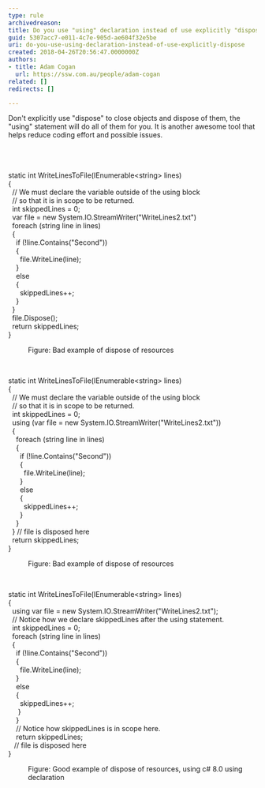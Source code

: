 ```yaml
---
type: rule
archivedreason: 
title: Do you use "using" declaration instead of use explicitly "dispose"?
guid: 5307acc7-e011-4c7e-905d-ae604f32e5be
uri: do-you-use-using-declaration-instead-of-use-explicitly-dispose
created: 2018-04-26T20:56:47.0000000Z
authors:
- title: Adam Cogan
  url: https://ssw.com.au/people/adam-cogan
related: []
redirects: []

---
```



Don't explicitly use &quot;dispose&quot; to close objects and dispose of them, the &quot;using&quot; statement will do all of them for you. It is another awesome tool that helps reduce coding effort and possible issues. <br>​<br>
<br><excerpt class='endintro'></excerpt><br>
<p class="ssw15-rteElement-CodeArea">static int WriteLinesToFile(IEnumerable&lt;string&gt; lines)<br>&#123;<br>&#160;&#160;// We must declare the variable outside of the using block<br>&#160; // so that it is in scope to be returned.<br>&#160; int skippedLines = 0;<br>&#160; var file = new System.IO.StreamWriter(&quot;WriteLines2.txt&quot;)<br>&#160; foreach (string line in lines)<br>&#160; &#123;<br>&#160;&#160; &#160;if (!line.Contains(&quot;Second&quot;))<br>&#160;&#160; &#160;&#123;<br>&#160; &#160; &#160; file.WriteLine(line);<br>&#160; &#160; &#125;<br>&#160; &#160; else<br>&#160; &#160; &#123;<br>&#160; &#160;&#160; &#160;skippedLines++;<br>&#160; &#160; &#125;<br>&#160; &#125;<br>&#160; file.Dispose();<br>&#160; return skippedLines;<br>&#125;<br></p><dd class="ssw15-rteElement-FigureBad">Figure&#58; Bad example of dispose of resources<br></dd><p><br></p><p class="ssw15-rteElement-CodeArea">static int WriteLinesToFile(IEnumerable&lt;string&gt; lines)<br>&#123;<br>&#160; // We must declare the variable outside of the using block<br>&#160; // so that it is in scope to be returned.<br>&#160; int skippedLines = 0;<br>&#160; using (var file = new System.IO.StreamWriter(&quot;WriteLines2.txt&quot;))<br>&#160; &#123;<br>&#160; &#160; foreach (string line in lines)<br>&#160; &#160; &#123;<br>&#160; &#160; &#160; if (!line.Contains(&quot;Second&quot;))<br>&#160; &#160; &#160;&#160;&#123;<br>&#160; &#160; &#160; &#160; file.WriteLine(line);<br>&#160; &#160; &#160; &#125;<br>&#160; &#160; &#160; else<br>&#160; &#160; &#160;&#160;&#123;<br>&#160; &#160; &#160; &#160;&#160;skippedLines++;<br>&#160; &#160; &#160; &#125;<br>&#160; &#160; &#125;<br>&#160; &#125; // file is disposed here<br> &#160; return skippedLines;<br>&#125;<br></p><dd class="ssw15-rteElement-FigureBad">Figure&#58; Bad example of dispose of resources <br></dd><p>​<br></p><p class="ssw15-rteElement-CodeArea">static int WriteLinesToFile(IEnumerable&lt;string&gt; lines)<br>&#123;<br>&#160; using var file = new System.IO.StreamWriter(&quot;WriteLines2.txt&quot;);<br>&#160; // Notice how we declare skippedLines after the using statement.<br>&#160; int skippedLines = 0;<br>&#160; foreach (string line in lines)<br>&#160; &#123;<br>&#160; &#160; if (!line.Contains(&quot;Second&quot;))<br>&#160; &#160; &#123;<br>&#160; &#160; &#160;&#160;file.WriteLine(line);<br>&#160; &#160; &#125;<br>&#160; &#160;&#160;else<br>&#160; &#160; &#123;<br>&#160; &#160; &#160; skippedLines++;<br>&#160; &#160; &#160;&#125;<br>&#160; &#160; &#125;<br>&#160; &#160; // Notice how skippedLines is in scope here.<br>&#160; &#160;&#160;return skippedLines;<br>&#160; &#160;// file is disposed here<br>&#125;​<br></p><p></p><dd class="ssw15-rteElement-FigureGood">Figure&#58; Good example of dispose of resources, using c# 8.0 using declaration<br><br><br></dd>


